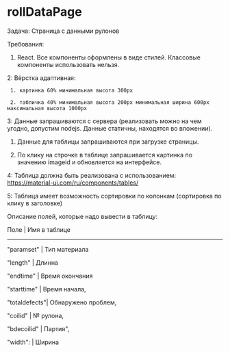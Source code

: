 # rollDataPage

Задача: Страница c данными рулонов

Требования:

1. React. Все компоненты оформлены в виде стилей. Классовые компоненты использовать нельзя.

2: Вёрстка адаптивная:

     1. картинка 60% минимальная высота 300px

     2. табличка 40% минимальная высота 200px минимальная ширина 600px максимальная высота 1000px

3: Данные запрашиваются с сервера (реализовать можно на чем угодно, допустим nodejs. Данные статичны, находятся во вложении).

1.  Данные для таблицы запрашиваются при загрузке страницы.

2.  По клику на строчке в таблице запрашивается картинка по значению imageid и обновляется на интерфейсе.

4: Таблица должна быть реализована с использованием: https://material-ui.com/ru/components/tables/

5: Таблица имеет возможность сортировки по колонкам (сортировка по клику в заголовке)

 

Описание полей, которые надо вывести в таблицу:

 

Поле           | Имя в таблице

-----------------------------

"paramset"    | Тип материала

"length"      | Длинна

"endtime"     | Время окончания

"starttime"   | Время начала,

"totaldefects"| Обнаружено проблем,

"coilid"      | № рулона,

"bdecoilid"   | Партия",

"width":      | Ширина
